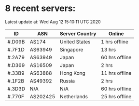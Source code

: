 # 8 recent servers:

Latest update at: Wed Aug 12 15:10:11 UTC 2020

| ID | ASN | Server Country | Online |
| -- | --- | -------------- | ------ |
| #.D09B | AS174 | United States | 1 hrs offline |
| #.7F1D | AS63949 | Singapore | 13 hrs |
| #.2A79 | AS63949 | Japan | 60 hrs offline |
| #.D369 | AS16509 | Japan | 2 hrs |
| #.33B9 | AS63888 | Hong Kong | 11 hrs offline |
| #.1F2B | AS49392 | Russia | 2 hrs |
| #.3D3D | N/A | N/A | 60 hrs offline |
| #.770F | AS202425 | Netherlands | 25 hrs offline |

